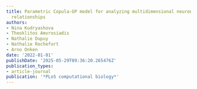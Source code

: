 ```yaml
---
title: Parametric Copula-GP model for analyzing multidimensional neuronal and behavioral
  relationships
authors:
- Nina Kudryashova
- Theoklitos Amvrosiadis
- Nathalie Dupuy
- Nathalie Rochefort
- Arno Onken
date: '2022-01-01'
publishDate: '2025-05-29T09:36:20.265476Z'
publication_types:
- article-journal
publication: '*PLoS computational biology*'
---
```

